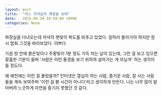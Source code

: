 ```yaml
---
layout: post
title:  "어느 저녁날의 햇빛을 보며"
date:   2025-08-20 19:59:00 +0900
categories: None
---
```

화장실을 다녀오는데 저녁의 햇빛이 복도를 비추고 있었다. 일하러 돌아가야 하지만 잠시 멈춰 그것을 바라보았다. 이쁘다.

가끔 방 안에 붉은빛이나 주황빛이 1분 정도 가득 차는 날이 있는데, 그런 걸 보고 있으면 황홀한 기분이 들며 '사람은 이런 풍경을 보기 위하여 살아가는 게 아닐까' 하는 생각이 들 정도다.

왜 예전에는 이런 걸 몰랐을까? 인터넷은 열심히 하는 사람, 즐거운 사람, 잘 사는 사람들을 계속 보여주며 '이런 걸 볼 시간이 아니다'라고 생각하게 만든다. 나는 너무 많이 알아버려 느긋하게 자연을 즐기지 못했던 것 같다.
